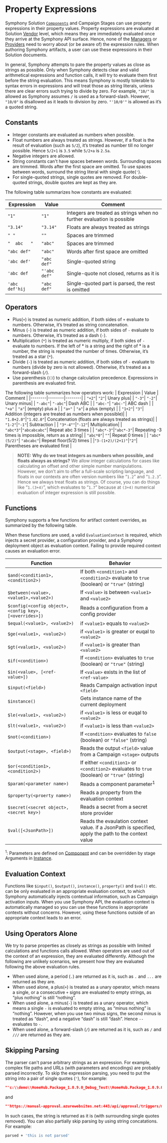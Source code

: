 # Property Expressions

Symphony Solution [```Components```](./solution.md#componentspec) and Campaign Stages can use property expressions in their property values. Property expressions are evaluated at Solution [Vendor](../vendors/overview.md) level, which means they are immediately evaluated once they arrive at the Symphony API surface. Hence, none of the [Managers](../managers/overview.md) or [Providers](../providers/overview.md) need to worry about (or be aware of) the expression rules. When authoring Symphony artifacts, a user can use these expressions in their Solution documents.

In general, Symphony attempts to pare the property values as close as strings as possible. Only when Symphony detects clear and valid arithmetical expressions and function calls, it will try to evaluate them first before the string evaluation. This means Symphony is mostly tolerable to syntax errors in expressions and will treat those as string literals, unless there are clear errors such trying to divide by zero. For example, ```"10/"``` is allowed as Symphony assumes ```/``` is used as a forward-slash. However, ```"10/0"``` is disallowed as it leads to division by zero. ```"'10/0'"``` is allowed as it’s a quoted string.

## Constants

* Integer constants are evaluated as numbers when possible.
* Float numbers are always treated as strings. However, if a float is the result of evaluation (such as ```5/2```), it’s treated as number till no longer possible. Hence ```5/2+1``` is ```3.5``` while ```5/2+a``` is ```2.5a```.
* Negative integers are allowed.
* String constants can't have spaces between words. Surrounding spaces are trimmed. Words after the first space are omitted. To use spaces between words, surround the string literal with single quote(```'```).
* For single-quoted strings, single quotes are removed. For double-quoted strings, double quotes are kept as they are.


The following table summarizes how constants are evaluated:

| Expression | Value | Comment |
|--------|--------|--------|
| ```"1"``` | ```"1"``` | Integers are treated as strings when no further evaluation is possible |
| ```"3.14"``` | ```"3.14"``` | Floats are always treated as strings
| ```" "``` | ```""``` | Spaces are trimmed |
| ```"  abc   "``` | ```"abc"```| Spaces are trimmed |
| ```"abc def"```| ```"abc"```| Words after first space are omitted|
| ```'abc def'```|```"abc def"``` | Single-quoted string|
| ```'abc def```|```"'abc def"``` | Single-quote not closed, returns as it is|
| ```'abc def'hij```| ```"abc def"```| Single-quoted part is parsed, the rest is omitted|

## Operators
* Plus(```+```) is treated as numeric addition, if both sides of ```+``` evaluate to numbers. Otherwise, it’s treated as string concatenation. 
* Minus (```-```) is treated as numeric addition, if both sides of ```-``` evaluate to numbers. Otherwise, it’s treated as a dash (```-```). 
* Multiplication (```*```) is treated as numeric multiply, if both sides of ```-``` evaluate to numbers. If the left of * is a string and the right of * is a number, the string is repeated the number of times. Otherwise, it’s treated as a star (```*```). 
* Divide (```-```) is treated as numeric addition, if both sides of ```-``` evaluate to numbers (divide by zero is not allowed). Otherwise, it’s treated as a forward-slash (```/```). 
* Use parenthesis (```()```) to change calculation precedence. Expressions in parenthesis are evaluated first.

The following table summarizes how operators work:
| Expression | Value | Comment |
|--------|--------|--------|
| ```"+2"```| ```"2"```| Unary plus|
| ```"-3"```| ```"-2"```| Unary minus|
| ```"-abc"```| ```"-abc"```| Dash ABC |
| ```"abc-"```| ```"abc-"```| ABC dash |
| ```"+a"``` | ```"a"```| (empty) plus a |
| ```"a+"``` | ```"a"```| a plus (empty) |
| ```"1+2"```| ```"3"```| Addition (integers are treated as numbers when possible)|
| ```"1.0+2.0"```|```"1.02.0"```| Concatenation (floats are always treated as strings)|
| ```"1-2"```|```"-1"```| Subtraction |
|  ```"3*-4""```|```"-12"```| Multiplication|
| ```"abc*3"```|```"abcabcabc"```| Repeat abc 3 times |
| ```"abc*-3"```|```"abc*-3"```| Repeating -3 times is impossible, return as a string|
| ```"abc*0"```| ```""```| Repeat 0 times |
| ```"abc*(5/2)"```| ```"abcabc"```| Repeat floor(5/2) times |
|```"3-(1+2)/(2+1)"```|```"2"```| Parentheses are evaluated first |


> **NOTE:** **Why do we treat integers as numbers when possible, and floats always as strings?** We allow integer calculations for cases like calculating an offset and other simple number manipulations. However, we don’t aim to offer a full-scale scripting language, and floats in our contexts are often version numbers like “```1.2```” and “```1.2.3```”. Hence we always treat floats as strings. Of course, you can do things like “```1.(3+4)```”, which evaluates to “```1.7```” because at ```(3+4)``` numerical evaluation of integer expression is still possible.
## Functions
Symphony supports a few functions for artifact content overrides, as summarized by the following table.

When these functions are used, a valid ```EvaluationContext``` is required, which injects a secret provider, a configuration provider, and a Symphony deployment object as evaluation context. Failing to provide required context causes an evaluation error.

| Function | Behavior|
|--------|--------|
|```$and(<condition1>, <condition2>)``` | If both ```<condition1>``` and ```<condition2>``` evaluate to ```true``` (boolean) or ```"true"``` (string)|
|```$between(<value>, <value1>,<value2>)``` | If ```<value>``` is between ```<value1>``` and ```<value2>``` |
|```$config(<config object>, <config key>, [<overrides>])``` | Reads a configuration from a config provider |
|```$equal(<value1>, <value2>)``` | if ```<value1>``` equals to ```<value2>``` |
|```$ge(<value1>, <value2>)``` | if ```<value1>``` is greater or euqal to ```<value2>``` |
|```$gt(<value1>, <value2>)``` | if ```<value1>``` is greater than ```<value2>``` |
|```$if(<condition>)``` | If ```<condition>``` evaluates to ```true``` (boolean) or ```"true"``` (string)|
|```$in(<value>, [<ref-value>])``` | If ```<value>``` exists in the list of ```<ref-value>``` |
|```$input(<field>)``` | Reads Campaign activation input ```<field>``` |
|```$instance()```| Gets instance name of the current deployment |
|```$le(<value1>, <value2>)``` | if ```<value1>``` is less or euqal to ```<value2>``` |
|```$lt(<value1>, <value2>)``` | if ```<value1>``` is less than ```<value2>``` |
|```$not(<condition>)``` | If ```<condition>``` evaluates to ```false``` (boolean) or ```"false"``` (string)|
|```$output(<stage>, <field>)``` | Reads the output ```<field>``` value from a Campaign ```<stage>``` outputs|
|```$or(<condition1>, <condition2>)``` | If either ```<condition1>``` or ```<condition2>``` evaluates to ```true``` (boolean) or ```"true"``` (string)|
|```$param(<parameter name>)```| Reads a component parameter<sup>1</sup>|
|```$property(<proerty name>)```| Reads a property from the evaluation context |
|```$secret(<secret object>, <secret key>)```| Reads a secret from a secret store provider |
|```$val([<JsonPath>])``` | Reads the evaulation context value. if a JsonPath is specified, apply the path to the context value |

<sup>1</sup>: Parameters are defined on [Component](./solution.md#componentspec) and can be overridden by stage Arguments in [Instance](./instance.md).

## Evaluation Context
Functions like ```$input()```, ```$output()```, ```instance()```, ```property()``` and  ```$val()``` etc. can be only evaluated in an appropriate evaluation context, to which Symphony automatically injects contextual information, such as Campaign activation inputs. When you use Symphony API, the evaluation context is automatically managed so you can use these functions in appropriate contexts without concerns. However, using these functions outside of an appropriate context leads to an error.

## Using Operators Alone

We try to parse properties as closely as strings as possible with limited calculations and functions calls allowed. When operators are used out of the context of an expression, they are evaluated differently. Although the following are unlikely scenarios, we present how they are evaluated following the above evaluation rules.

* When used alone, a period (```.```) are returned as it is, such as ```.``` and ```...``` are returned as they are.
* When used alone, a plus(```+```) is treated as a unary operator, which means a single, or a consecutive ```+``` signs are evaluated to empty strings, as “plus nothing” is still “nothing”.
* When used alone, a minus(```-```) is treated as a unary operator, which means a single ```-``` is evaluated to empty string, as “minus nothing” is “nothing”. However, when you use two minus signs, the second minus is treated as “dash”, and a negative “dash” is still “dash”. Hence ```--``` evaluates to ```-```. 
* When used alone, a forward-slash (```/```) are returned as it is, such as ```/``` and ```///``` are returned as they are.

## Skipping Parsing
The parser can't parse arbitrary strings as an expression. For example, complex file paths and URLs (with parameters and encodings) are probably parsed incorrectly. To skip the expression parsing, you need to put the string into a pair of single quotes (```'```), for example:
```json
"'c:\\demo\\HomeHub.Package_1.0.9.0_Debug_Test\\HomeHub.Package_1.0.9.0_x64_Debug.appxbundle'"
```
and 
```json
"'https://manual-approval.azurewebsites.net:443/api/approval/triggers/manual/invoke?api-version=2022-05-01&sp=%2Ftriggers%2Fmanual%2Frun&sv=1.0&sig=<secret>'"
```
In such cases, the string is returned as it is (with surrounding single quotes removed). You can also partially skip parsing by using string concatations. For example:
```bash
parsed + 'this is not parsed'
```
